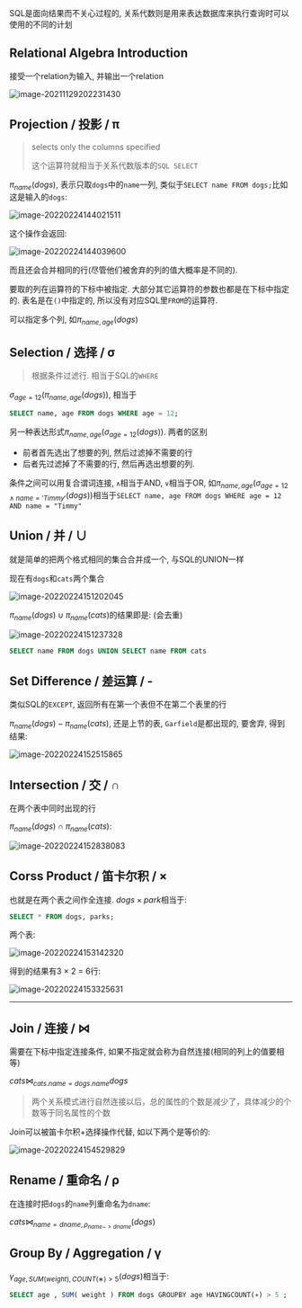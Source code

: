 SQL是面向结果而不关心过程的, 关系代数则是用来表达数据库来执行查询时可以使用的不同的计划

## Relational Algebra Introduction

接受一个relation为输入, 并输出一个relation

![image-20211129202231430](db1.assets/image-20211129202231430.png)

## Projection / 投影 / π

> selects only the columns specified
>
> 这个运算符就相当于关系代数版本的`SQL SELECT`

$π_{name}(dogs)$, 表示只取`dogs`中的`name`一列, 类似于`SELECT name FROM dogs;`比如这是输入的`dogs`:

![image-20220224144021511](db1.assets/image-20220224144021511.png)

这个操作会返回: 

![image-20220224144039600](db1.assets/image-20220224144039600.png)

而且还会合并相同的行(尽管他们被舍弃的列的值大概率是不同的). 

要取的列在运算符的下标中被指定. 大部分其它运算符的参数也都是在下标中指定的. 表名是在`()`中指定的, 所以没有对应SQL里`FROM`的运算符.

可以指定多个列, 如$π_{name,age}(dogs)$

## Selection / 选择 / σ

> 根据条件过滤行. 相当于SQL的`WHERE`

$σ_{age=12}(π_{name,age}(dogs))$, 相当于

```sql
SELECT name, age FROM dogs WHERE age = 12;
```



另一种表达形式$π_{name,age}(σ_{age=12}(dogs))$​. 两者的区别

* 前者首先选出了想要的列, 然后过滤掉不需要的行
* 后者先过滤掉了不需要的行, 然后再选出想要的列.

条件之间可以用复合谓词连接, `∧`相当于AND, `∨`相当于OR,  如$π_{name,age}(σ_{age=12∧name='Timmy'} (dogs))$相当于`SELECT name, age FROM dogs WHERE age = 12 AND name = "Timmy"`

## Union / 并 / ∪

就是简单的把两个格式相同的集合合并成一个, 与SQL的UNION一样

现在有`dogs`和`cats`两个集合

![image-20220224151202045](db1.assets/image-20220224151202045.png)

$π_{name}(dogs) ∪ π_{name}(cats)$的结果即是: (会去重)

![image-20220224151237328](db1.assets/image-20220224151237328.png)

```sql
SELECT name FROM dogs UNION SELECT name FROM cats
```

## Set Difference / 差运算 / -

类似SQL的`EXCEPT`, 返回所有在第一个表但不在第二个表里的行

$π_{name}(dogs) − π_{name}(cats)$, 还是上节的表, `Garfield`是都出现的, 要舍弃, 得到结果:

![image-20220224152515865](db1.assets/image-20220224152515865.png)

## Intersection / 交 / ∩

在两个表中同时出现的行

$π_{name}(dogs) ∩ π_{name}(cats)$:

![image-20220224152838083](db1.assets/image-20220224152838083.png)

## Corss Product / 笛卡尔积 / ×

也就是在两个表之间作全连接. $dogs × park$相当于:

```sql
SELECT * FROM dogs, parks;
```

两个表: 

![image-20220224153142320](db1.assets/image-20220224153142320.png)

得到的结果有3 × 2 = 6行: 

![image-20220224153325631](db1.assets/image-20220224153325631.png)

---

## Join / 连接 / ⋈

需要在下标中指定连接条件, 如果不指定就会称为自然连接(相同的列上的值要相等)

$cats⋈_{cats.name=dogs.name }dogs$

> 两个关系模式进行自然连接以后，总的属性的个数是减少了，具体减少的个数等于同名属性的个数

Join可以被笛卡尔积+选择操作代替, 如以下两个是等价的: 

![image-20220224154529829](db1.assets/image-20220224154529829.png)

## Rename / 重命名 / ρ

在连接时把`dogs`的`name`列重命名为`dname`:

$cats ⋈_{name=dname, ρ_{name−>dname}}(dogs)$

## Group By / Aggregation / γ

$γ_{age,SUM(weight),COUNT(∗)>5}(dogs)$相当于:

```sql
SELECT age , SUM( weight ) FROM dogs GROUPBY age HAVINGCOUNT(∗) > 5 ;
```


